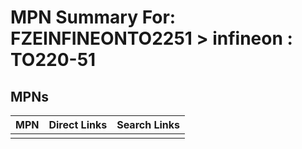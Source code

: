 



# MPN Summary For: FZEINFINEONTO2251 > infineon : TO220-51

## MPNs
  

|MPN|Direct Links|Search Links|
| :--- | :--- | :--- |
||||
